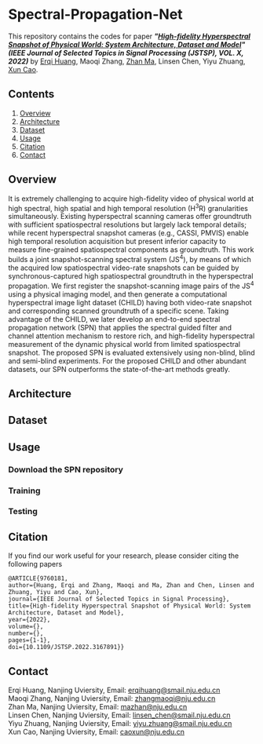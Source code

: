 # Spectral-Propagation-Net
This repository contains the codes for paper ***"[High-fidelity Hyperspectral Snapshot of Physical World: System Architecture, Dataset and Model](https://ieeexplore.ieee.org/document/9760181)"
(IEEE Journal of Selected Topics in Signal Processing (JSTSP), VOL. X, 2022)*** by [Erqi Huang](https://erqihuang.github.io/), Maoqi Zhang, [Zhan Ma](https://vision.nju.edu.cn/fc/d3/c29470a457939/page.htm), Linsen Chen, Yiyu Zhuang, [Xun Cao](https://cite.nju.edu.cn/People/Faculty/20190621/i5054.html).

## Contents
1. [Overview](#overview)
2. [Architecture](#architecture)
3. [Dataset](#dataset)
5. [Usage](#usage)
6. [Citation](#citation)
7. [Contact](#contact)

## Overview
It is extremely challenging to acquire high-fidelity video of physical world at high spectral, high spatial and high temporal resolution (H<sup>3</sup>R) granularities simultaneously. Existing hyperspectral scanning cameras offer groundtruth with sufficient spatiospectral resolutions but largely lack temporal details; while recent hyperspectral snapshot cameras (e.g., CASSI, PMVIS) enable high temporal resolution acquisition but present inferior capacity to measure fine-grained spatiospectral components as groundtruth. This work builds a joint snapshot-scanning spectral system (JS<sup>4</sup>), by means of which the acquired low spatiospectral video-rate snapshots can be guided by synchronous-captured high spatiospectral groundtruth in the hyperspectral propagation. We first register the snapshot-scanning image pairs of the JS<sup>4</sup> using a physical imaging model, and then generate a computational hyperspectral image light dataset (CHILD) having both video-rate snapshot and corresponding scanned groundtruth of a specific scene. Taking advantage of the CHILD, we later develop an end-to-end spectral propagation network (SPN) that applies the spectral guided filter and channel attention mechanism to restore rich, and high-fidelity hyperspectral measurement of the dynamic physical world from limited spatiospectral snapshot. The proposed SPN is evaluated extensively using non-blind, blind and semi-blind experiments. For the proposed CHILD and other abundant datasets, our SPN outperforms the state-of-the-art methods greatly.

## Architecture
## Dataset
## Usage
### Download the SPN repository
### Training
### Testing

## Citation
If you find our work useful for your research, please consider citing the following papers

```
@ARTICLE{9760181,  
author={Huang, Erqi and Zhang, Maoqi and Ma, Zhan and Chen, Linsen and Zhuang, Yiyu and Cao, Xun},  
journal={IEEE Journal of Selected Topics in Signal Processing},   
title={High-fidelity Hyperspectral Snapshot of Physical World: System Architecture, Dataset and Model},   
year={2022},  
volume={},  
number={},  
pages={1-1},  
doi={10.1109/JSTSP.2022.3167891}}
```

## Contact
Erqi Huang, Nanjing Uviersity, Email: erqihuang@smail.nju.edu.cn \
Maoqi Zhang, Nanjing Uviersity, Email: zhangmaoqi@nju.edu.cn \
Zhan Ma, Nanjing Uviersity, Email: mazhan@nju.edu.cn \
Linsen Chen, Nanjing Uviersity, Email: linsen_chen@smail.nju.edu.cn \
Yiyu Zhuang, Nanjing Uviersity, Email: yiyu.zhuang@smail.nju.edu.cn \
Xun Cao, Nanjing Uviersity, Email: caoxun@nju.edu.cn
